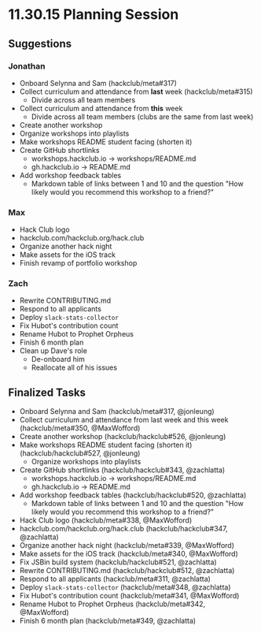 # 11.30.15 Planning Session

## Suggestions

### Jonathan

- Onboard Selynna and Sam (hackclub/meta#317)
- Collect curriculum and attendance from **last** week (hackclub/meta#315)
  - Divide across all team members
- Collect curriculum and attendance from **this** week
  - Divide across all team members (clubs are the same from last week)
- Create another workshop
- Organize workshops into playlists
- Make workshops README student facing (shorten it)
- Create GitHub shortlinks
  - workshops.hackclub.io -> workshops/README.md
  - gh.hackclub.io -> README.md
- Add workshop feedback tables
  - Markdown table of links between 1 and 10 and the question "How likely would
    you recommend this workshop to a friend?"

### Max

- Hack Club logo
- hackclub.com/hackclub.org/hack.club
- Organize another hack night
- Make assets for the iOS track
- Finish revamp of portfolio workshop

### Zach

- Rewrite CONTRIBUTING.md
- Respond to all applicants
- Deploy `slack-stats-collector`
- Fix Hubot's contribution count
- Rename Hubot to Prophet Orpheus
- Finish 6 month plan
- Clean up Dave's role
  - De-onboard him
  - Reallocate all of his issues

## Finalized Tasks

- Onboard Selynna and Sam (hackclub/meta#317, @jonleung)
- Collect curriculum and attendance from last week and this week
  (hackclub/meta#350, @MaxWofford)
- Create another workshop (hackclub/hackclub#526, @jonleung)
- Make workshops README student facing (shorten it) (hackclub/hackclub#527,
  @jonleung)
  - Organize workshops into playlists
- Create GitHub shortlinks (hackclub/hackclub#343, @zachlatta)
  - workshops.hackclub.io -> workshops/README.md
  - gh.hackclub.io -> README.md
- Add workshop feedback tables (hackclub/hackclub#520, @zachlatta)
  - Markdown table of links between 1 and 10 and the question "How likely would
    you recommend this workshop to a friend?"
- Hack Club logo (hackclub/meta#338, @MaxWofford)
- hackclub.com/hackclub.org/hack.club (hackclub/hackclub#347, @zachlatta)
- Organize another hack night (hackclub/meta#339, @MaxWofford)
- Make assets for the iOS track (hackclub/meta#340, @MaxWofford)
- Fix JSBin build system (hackclub/hackclub#521, @zachlatta)
- Rewrite CONTRIBUTING.md (hackclub/hackclub#512, @zachlatta)
- Respond to all applicants (hackclub/meta#311, @zachlatta)
- Deploy `slack-stats-collector` (hackclub/meta#348, @zachlatta)
- Fix Hubot's contribution count (hackclub/meta#341, @MaxWofford)
- Rename Hubot to Prophet Orpheus (hackclub/meta#342, @MaxWofford)
- Finish 6 month plan (hackclub/meta#349, @zachlatta)

